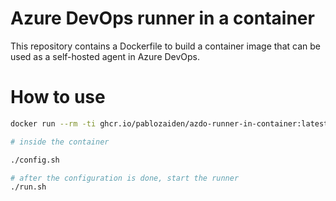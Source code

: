 # Azure DevOps runner in a container

This repository contains a Dockerfile to build a container image that can be used as a self-hosted agent in Azure DevOps.

# How to use

```bash
docker run --rm -ti ghcr.io/pablozaiden/azdo-runner-in-container:latest

# inside the container

./config.sh

# after the configuration is done, start the runner
./run.sh
```
